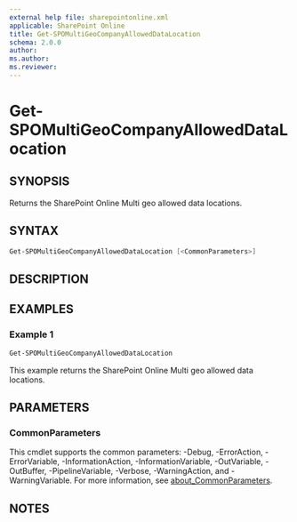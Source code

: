 ```yaml
---
external help file: sharepointonline.xml
applicable: SharePoint Online
title: Get-SPOMultiGeoCompanyAllowedDataLocation
schema: 2.0.0
author: 
ms.author: 
ms.reviewer:
---
```


# Get-SPOMultiGeoCompanyAllowedDataLocation

## SYNOPSIS

Returns the SharePoint Online Multi geo allowed data locations.

## SYNTAX

```powershell
Get-SPOMultiGeoCompanyAllowedDataLocation [<CommonParameters>]
```

## DESCRIPTION

## EXAMPLES

### Example 1

```powershell
Get-SPOMultiGeoCompanyAllowedDataLocation
```

This example returns the SharePoint Online Multi geo allowed data locations.

## PARAMETERS

### CommonParameters

This cmdlet supports the common parameters: -Debug, -ErrorAction, -ErrorVariable, -InformationAction, -InformationVariable, -OutVariable, -OutBuffer, -PipelineVariable, -Verbose, -WarningAction, and -WarningVariable. For more information, see [about_CommonParameters](https://go.microsoft.com/fwlink/p/?LinkID=113216).

## NOTES
